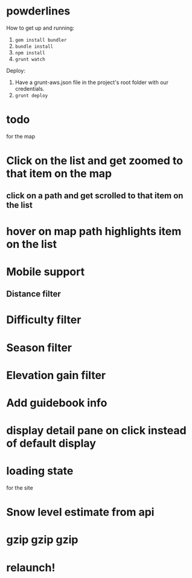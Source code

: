 powderlines
===========

How to get up and running:
1. `gem install bundler`
2. `bundle install`
3. `npm install`
4. `grunt watch`

Deploy:
1. Have a grunt-aws.json file in the project's root folder with our credentials.
2. `grunt deploy`



todo
====

for the map
# Click on the list and get zoomed to that item on the map
## click on a path and get scrolled to that item on the list
# hover on map path highlights item on the list
# Mobile support
## Distance filter
# Difficulty filter
# Season filter
# Elevation gain filter
# Add guidebook info
# display detail pane on click instead of default display
# loading state

for the site
# Snow level estimate from api
# gzip gzip gzip
# relaunch!